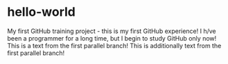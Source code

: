 # hello-world
My first GitHub training project - this is my first GitHub experience!
I h/ve been a programmer for a long time, but I begin to study GitHub only now!
This is a text from the first parallel branch!
This is additionally text from the first parallel branch!
